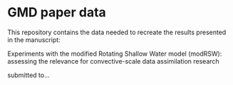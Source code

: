 # GMD paper data

This repository contains the data needed to recreate the results presented in the manuscript:

Experiments with the modified Rotating Shallow Water model (modRSW): assessing the relevance for convective-scale data assimilation research

submitted to...
